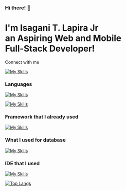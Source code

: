 ### Hi there! 👋

<h1>I'm Isagani T. Lapira Jr <br/> 
  an Aspiring Web and Mobile <br/> Full-Stack Developer!</h1>
<span>Connect with me</span>
<a href="https://www.youtube.com/watch?v=_ml2roKZPhA">

  ![My Skills](https://skillicons.dev/icons?i=twitter)
  
 </a>
<div>

  ### Languages
  [![My Skills](https://skillicons.dev/icons?i=java,kotlin,python,javascript,cs,javascript,css,html)](https://skillicons.dev)

  [![My Skills](https://skillicons.dev/icons?i=php,firebase,figma)](https://skillicons.dev) 

  ### Framework that I already used
  [![My Skills](https://skillicons.dev/icons?i=jquery,tailwind,bootstrap)](https://skillicons.dev)

  ### What I used for database
  [![My Skills](https://skillicons.dev/icons?i=firebase,mysql,sqlite)](https://skillicons.dev)

  ### IDE that I used
  [![My Skills](https://skillicons.dev/icons?i=vscode,eclipse,androidstudio)](https://skillicons.dev)

  [![Top Langs](https://github-readme-stats.vercel.app/api/top-langs/?username=Isagani-lapira&layout=donut)](https://github.com/anuraghazra/github-readme-stats)

</div>
